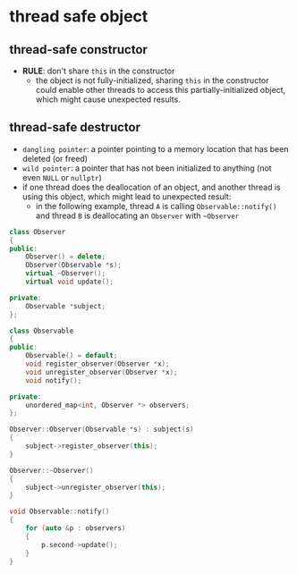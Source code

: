 # thread safe object

## thread-safe constructor
* **RULE**: don't share `this` in the constructor
    * the object is not fully-initialized, sharing `this` in the constructor could enable other threads to access this partially-initialized object, which might cause unexpected results.
 
## thread-safe destructor
* `dangling pointer`: a pointer pointing to a memory location that has been deleted (or freed)
* `wild pointer`: a pointer that has not been initialized to anything (not even `NULL` or `nullptr`)
* if one thread does the deallocation of an object, and another thread is using this object, which might lead to unexpected result:
    * in the following example, thread `A` is calling `Observable::notify()` and thread `B` is deallocating an `Observer` with `~Observer`

```cpp
class Observer
{
public:
    Observer() = delete;
    Observer(Observable *s);
    virtual ~Observer();
    virtual void update();

private:
    Observable *subject;
};

class Observable
{
public:
    Observable() = default;
    void register_observer(Observer *x);
    void unregister_observer(Observer *x);
    void notify();

private:
    unordered_map<int, Observer *> observers;
};

Observer::Observer(Observable *s) : subject(s)
{
    subject->register_observer(this);
}

Observer::~Observer()
{
    subject->unregister_observer(this);
}

void Observable::notify()
{
    for (auto &p : observers)
    {
        p.second->update();
    }
}
```
